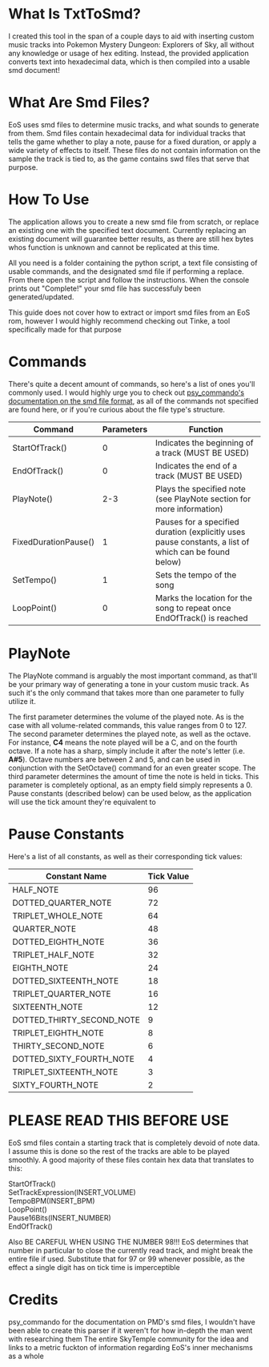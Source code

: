 # What Is TxtToSmd?

I created this tool in the span of a couple days to aid with inserting custom music tracks into Pokemon Mystery Dungeon: Explorers of Sky, all without any knowledge or usage of hex editing. Instead, the provided application converts text into hexadecimal data, which is then compiled into a usable smd document!

# What Are Smd Files?

EoS uses smd files to determine music tracks, and what sounds to generate from them. Smd files contain hexadecimal data for individual tracks that tells the game whether to play a note, pause for a fixed duration, or apply a wide variety of effects to itself. These files do not contain information on the sample the track is tied to, as the game contains swd files that serve that purpose.

# How To Use

The application allows you to create a new smd file from scratch, or replace an existing one with the specified text document. Currently replacing an existing document will guarantee better results, as there are still hex bytes whos function is unknown and cannot be replicated at this time.

All you need is a folder containing the python script, a text file consisting of usable commands, and the designated smd file if performing a replace. From there open the script and follow the instructions. When the console prints out "Complete!" your smd file has successfuly been generated/updated.

This guide does not cover how to extract or import smd files from an EoS rom, however I would highly recommend checking out Tinke, a tool specifically made for that purpose

# Commands

There's quite a decent amount of commands, so here's a list of ones you'll commonly used. I would highly urge you to check out [psy_commando's documentation on the smd file format](https://projectpokemon.org/docs/mystery-dungeon-nds/dse-smdl-format-r13/#Trk_Chunk), as all of the commands not specified are found here, or if you're curious about the file type's structure.
 
| Command | Parameters | Function |
| --- | --- | --- |
| StartOfTrack() | 0 | Indicates the beginning of a track (MUST BE USED) |
| EndOfTrack() | 0 | Indicates the end of a track (MUST BE USED) |
| PlayNote()| 2-3 | Plays the specified note (see PlayNote section for more information) |
| FixedDurationPause() | 1 | Pauses for a specified duration (explicitly uses pause constants, a list of which can be found below) |
| SetTempo() | 1 | Sets the tempo of the song |
| LoopPoint() | 0 | Marks the location for the song to repeat once EndOfTrack() is reached |

# PlayNote

The PlayNote command is arguably the most important command, as that'll be your primary way of generating a tone in your custom music track. As such it's the only command that takes more than one parameter to fully utilize it.

The first parameter determines the volume of the played note. As is the case with all volume-related commands, this value ranges from 0 to 127. The second parameter determines the played note, as well as the octave. For instance, **C4** means the note played will be a C, and on the fourth octave. If a note has a sharp, simply include it after the note's letter (i.e. **A#5**). Octave numbers are between 2 and 5, and can be used in conjunction with the SetOctave() command for an even greater scope. The third parameter determines the amount of time the note is held in ticks. This parameter is completely optional, as an empty field simply represents a 0. Pause constants (described below) can be used below, as the application will use the tick amount they're equivalent to

# Pause Constants

Here's a list of all constants, as well as their corresponding tick values:

| Constant Name | Tick Value |
| --- | --- |
| HALF_NOTE | 96 |
| DOTTED_QUARTER_NOTE | 72 |
| TRIPLET_WHOLE_NOTE | 64 |
| QUARTER_NOTE | 48 |
| DOTTED_EIGHTH_NOTE | 36 |
| TRIPLET_HALF_NOTE | 32 |
| EIGHTH_NOTE | 24 |
| DOTTED_SIXTEENTH_NOTE | 18 |
| TRIPLET_QUARTER_NOTE | 16 |
| SIXTEENTH_NOTE | 12 |
| DOTTED_THIRTY_SECOND_NOTE | 9 |
| TRIPLET_EIGHTH_NOTE | 8 |
| THIRTY_SECOND_NOTE | 6 |
| DOTTED_SIXTY_FOURTH_NOTE | 4 |
| TRIPLET_SIXTEENTH_NOTE | 3 |
| SIXTY_FOURTH_NOTE | 2 |

# PLEASE READ THIS BEFORE USE

EoS smd files contain a starting track that is completely devoid of note data. I assume this is done so the rest of the tracks are able to be played smoothly. A good majority of these files contain hex data that translates to this:

StartOfTrack()<br/>
SetTrackExpression(INSERT_VOLUME)<br/>
TempoBPM(INSERT_BPM)<br/>
LoopPoint()<br/>
Pause16Bits(INSERT_NUMBER)<br/>
EndOfTrack()

Also BE CAREFUL WHEN USING THE NUMBER 98!!! EoS determines that number in particular to close the currently read track, and might break the entire file if used. Substitute that for 97 or 99 whenever possible, as the effect a single digit has on tick time is imperceptible

# Credits

psy_commando for the documentation on PMD's smd files, I wouldn't have been able to create this parser if it weren't for how in-depth the man went with researching them
The entire SkyTemple community for the idea and links to a metric fuckton of information regarding EoS's inner mechanisms as a whole
